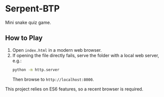 # Serpent-BTP

Mini snake quiz game.

## How to Play

1. Open `index.html` in a modern web browser.
2. If opening the file directly fails, serve the folder with a local web server, e.g.:
   ```bash
   python -m http.server
   ```
   Then browse to `http://localhost:8000`.

This project relies on ES6 features, so a recent browser is required.
